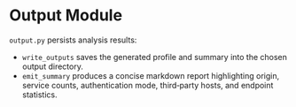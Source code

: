 # Output Module

`output.py` persists analysis results:

- `write_outputs` saves the generated profile and summary into the chosen output directory.
- `emit_summary` produces a concise markdown report highlighting origin, service counts, authentication mode, third‑party hosts, and endpoint statistics.
